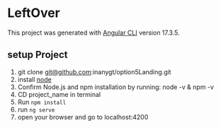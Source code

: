 # LeftOver

This project was generated with [Angular CLI](https://github.com/angular/angular-cli) version 17.3.5.

## setup Project

1. git clone git@github.com:inanygt/option5Landing.git
2. install [node](https://nodejs.org/en/download/package-manager)
3. Confirm Node.js and npm installation by running: node -v & npm -v
4. CD project_name in terminal
5. Run `npm install`
6. run `ng serve`
7. open your browser and go to localhost:4200

